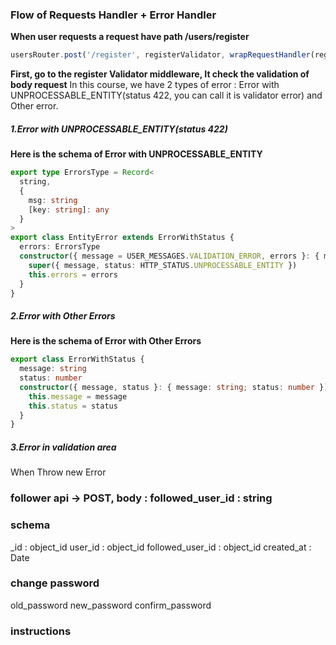 ### Flow of Requests Handler + Error Handler

**When user requests a request have path /users/register**

```ts
usersRouter.post('/register', registerValidator, wrapRequestHandler(registerController))
```

**First, go to the register Validator middleware, It check the validation of body request**
In this course, we have 2 types of error : Error with UNPROCESSABLE_ENTITY(status 422, you can call it is validator error) and Other error.

##### 1.Error with UNPROCESSABLE_ENTITY(status 422)

**Here is the schema of Error with UNPROCESSABLE_ENTITY**

```ts
export type ErrorsType = Record<
  string,
  {
    msg: string
    [key: string]: any
  }
>
export class EntityError extends ErrorWithStatus {
  errors: ErrorsType
  constructor({ message = USER_MESSAGES.VALIDATION_ERROR, errors }: { message?: string; errors: ErrorsType }) {
    super({ message, status: HTTP_STATUS.UNPROCESSABLE_ENTITY })
    this.errors = errors
  }
}
```

##### 2.Error with Other Errors

**Here is the schema of Error with Other Errors**

```ts
export class ErrorWithStatus {
  message: string
  status: number
  constructor({ message, status }: { message: string; status: number }) {
    this.message = message
    this.status = status
  }
}
```

##### 3.Error in validation area

When Throw new Error

### follower api -> POST, body : followed_user_id : string

### schema

\_id : object_id
user_id : object_id
followed_user_id : object_id
created_at : Date

### change password 
old_password
new_password
confirm_password

### instructions

 
